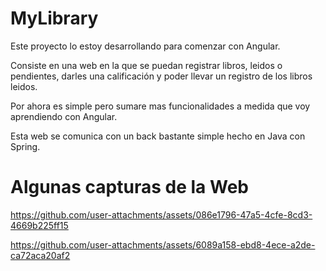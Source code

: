# MyLibrary

Este proyecto lo estoy desarrollando para comenzar con Angular.

Consiste en una web en la que se puedan registrar libros, leidos o pendientes, darles una calificación y poder llevar un registro de los libros leidos.

Por ahora es simple pero sumare mas funcionalidades a medida que voy aprendiendo con Angular.


Esta web se comunica con un back bastante simple hecho en Java con Spring.

# Algunas capturas de la Web

https://github.com/user-attachments/assets/086e1796-47a5-4cfe-8cd3-4669b225ff15


https://github.com/user-attachments/assets/6089a158-ebd8-4ece-a2de-ca72aca20af2
